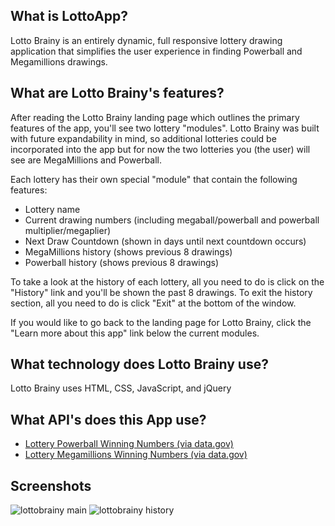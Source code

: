 ## What is LottoApp?
Lotto Brainy is an entirely dynamic, full responsive lottery drawing application that simplifies the user experience in finding Powerball and Megamillions drawings. 

## What are Lotto Brainy's features?
After reading the Lotto Brainy landing page which outlines the primary features of the app, you'll see two lottery "modules".  Lotto Brainy was built with future expandability in mind, so additional lotteries could be incorporated into the app but for now the two lotteries you (the user) will see are MegaMillions and Powerball. 

Each lottery has their own special "module" that contain the following features:
* Lottery name 
* Current drawing numbers (including megaball/powerball and powerball multiplier/megaplier)
* Next Draw Countdown (shown in days until next countdown occurs)
* MegaMillions history (shows previous 8 drawings)
* Powerball history (shows previous 8 drawings)

To take a look at the history of each lottery, all you need to do is click on the "History" link and you'll be shown the past 8 drawings.  To exit the history section, all you need to do is click "Exit" at the bottom of the window.

If you would like to go back to the landing page for Lotto Brainy, click the "Learn more about this app" link below the current modules.

## What technology does Lotto Brainy use?
Lotto Brainy uses HTML, CSS, JavaScript, and jQuery

## What API's does this App use?
* [Lottery Powerball Winning Numbers (via data.gov)](https://catalog.data.gov/dataset/lottery-powerball-winning-numbers-beginning-2010)
* [Lottery Megamillions Winning Numbers (via data.gov)](https://catalog.data.gov/dataset/lottery-mega-millions-winning-numbers-beginning-2002)

## Screenshots
![lottobrainy main](https://user-images.githubusercontent.com/37447586/48018915-fdcd7300-e0e6-11e8-850e-a7ae71883a5b.png)
![lottobrainy history](https://user-images.githubusercontent.com/37447586/48018936-0f167f80-e0e7-11e8-800e-b6eea0f39034.png)




